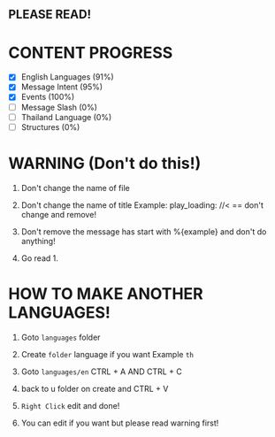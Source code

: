 ## PLEASE READ!

# CONTENT PROGRESS

- [x] English Languages (91%)
- [x] Message Intent (95%)
- [x] Events (100%)
- [ ] Message Slash (0%)
- [ ] Thailand Language (0%)
- [ ] Structures (0%)

# **WARNING** (Don't do this!)

1. Don't change the name of file

2. Don't change the name of title Example: play_loading: //< == don't change and remove!

3. Don't remove the message has start with %{example} and don't do anything!

4. Go read 1.

# **HOW TO MAKE ANOTHER LANGUAGES!**

1. Goto `languages` folder

2. Create `folder` language if you want Example `th`

3. Goto `languages/en` CTRL + A AND CTRL + C

4. back to u folder on create and CTRL + V

5. `Right Click` edit and done!

6. You can edit if you want but please read warning first!

